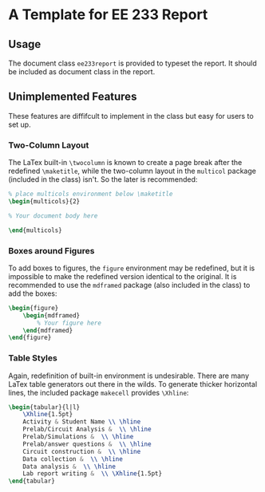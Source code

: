 # A Template for EE 233 Report

## Usage

The document class `ee233report` is provided to typeset the report. It should be included as document class in the report.

## Unimplemented Features

These features are diffifcult to implement in the class but easy for users to set up.

### Two-Column Layout

The LaTex built-in `\twocolumn` is known to create a page break after the redefined `\maketitle`, while the two-column layout in the `multicol` package (included in the class) isn't. So the later is recommended:

```latex
% place multicols environment below \maketitle
\begin{multicols}{2}

% Your document body here

\end{multicols}
```

### Boxes around Figures

To add boxes to figures, the `figure` environment may be redefined, but it is impossible to make the redefined version identical to the original. It is recommended to use the `mdframed` package (also included in the class) to add the boxes:

```latex
\begin{figure}
    \begin{mdframed}
        % Your figure here
    \end{mdframed}
\end{figure}
```

### Table Styles

Again, redefinition of built-in environment is undesirable. There are many LaTex table generators out there in the wilds. To generate thicker horizontal lines, the included package `makecell` provides `\Xhline`:

```latex
\begin{tabular}{l|l}
    \Xhline{1.5pt}
    Activity & Student Name \\ \hline
    Prelab/Circuit Analysis &  \\ \hline
    Prelab/Simulations &  \\ \hline
    Prelab/answer questions &  \\ \hline
    Circuit construction &  \\ \hline
    Data collection &  \\ \hline
    Data analysis &  \\ \hline
    Lab report writing &  \\ \Xhline{1.5pt}
\end{tabular}
```
